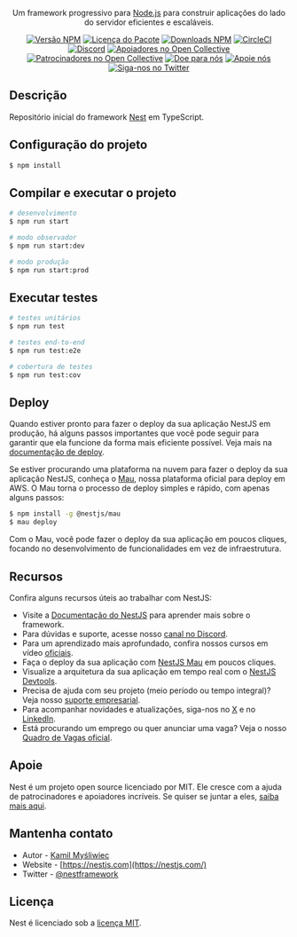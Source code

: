 
<p align="center">Um framework progressivo para <a href="http://nodejs.org" target="_blank">Node.js</a> para construir aplicações do lado do servidor eficientes e escaláveis.</p>

<p align="center">
  <a href="https://www.npmjs.com/~nestjscore" target="_blank"><img src="https://img.shields.io/npm/v/@nestjs/core.svg" alt="Versão NPM" /></a>
  <a href="https://www.npmjs.com/~nestjscore" target="_blank"><img src="https://img.shields.io/npm/l/@nestjs/core.svg" alt="Licença do Pacote" /></a>
  <a href="https://www.npmjs.com/~nestjscore" target="_blank"><img src="https://img.shields.io/npm/dm/@nestjs/common.svg" alt="Downloads NPM" /></a>
  <a href="https://circleci.com/gh/nestjs/nest" target="_blank"><img src="https://img.shields.io/circleci/build/github/nestjs/nest/master" alt="CircleCI" /></a>
  <a href="https://discord.gg/G7Qnnhy" target="_blank"><img src="https://img.shields.io/badge/discord-online-brightgreen.svg" alt="Discord"/></a>
  <a href="https://opencollective.com/nest#backer" target="_blank"><img src="https://opencollective.com/nest/backers/badge.svg" alt="Apoiadores no Open Collective" /></a>
  <a href="https://opencollective.com/nest#sponsor" target="_blank"><img src="https://opencollective.com/nest/sponsors/badge.svg" alt="Patrocinadores no Open Collective" /></a>
  <a href="https://paypal.me/kamilmysliwiec" target="_blank"><img src="https://img.shields.io/badge/Doar-PayPal-ff3f59.svg" alt="Doe para nós"/></a>
  <a href="https://opencollective.com/nest#sponsor" target="_blank"><img src="https://img.shields.io/badge/Apoie%20nós-Open%20Collective-41B883.svg" alt="Apoie nós"></a>
  <a href="https://twitter.com/nestframework" target="_blank"><img src="https://img.shields.io/twitter/follow/nestframework.svg?style=social&label=Follow" alt="Siga-nos no Twitter"></a>
</p>

## Descrição

Repositório inicial do framework [Nest](https://github.com/nestjs/nest) em TypeScript.

## Configuração do projeto

```bash
$ npm install
```

## Compilar e executar o projeto

```bash
# desenvolvimento
$ npm run start

# modo observador
$ npm run start:dev

# modo produção
$ npm run start:prod
```

## Executar testes

```bash
# testes unitários
$ npm run test

# testes end-to-end
$ npm run test:e2e

# cobertura de testes
$ npm run test:cov
```

## Deploy

Quando estiver pronto para fazer o deploy da sua aplicação NestJS em produção, há alguns passos importantes que você pode seguir para garantir que ela funcione da forma mais eficiente possível. Veja mais na [documentação de deploy](https://docs.nestjs.com/deployment).

Se estiver procurando uma plataforma na nuvem para fazer o deploy da sua aplicação NestJS, conheça o [Mau](https://mau.nestjs.com), nossa plataforma oficial para deploy em AWS. O Mau torna o processo de deploy simples e rápido, com apenas alguns passos:

```bash
$ npm install -g @nestjs/mau
$ mau deploy
```

Com o Mau, você pode fazer o deploy da sua aplicação em poucos cliques, focando no desenvolvimento de funcionalidades em vez de infraestrutura.

## Recursos

Confira alguns recursos úteis ao trabalhar com NestJS:

- Visite a [Documentação do NestJS](https://docs.nestjs.com) para aprender mais sobre o framework.
- Para dúvidas e suporte, acesse nosso [canal no Discord](https://discord.gg/G7Qnnhy).
- Para um aprendizado mais aprofundado, confira nossos cursos em vídeo [oficiais](https://courses.nestjs.com/).
- Faça o deploy da sua aplicação com [NestJS Mau](https://mau.nestjs.com) em poucos cliques.
- Visualize a arquitetura da sua aplicação em tempo real com o [NestJS Devtools](https://devtools.nestjs.com).
- Precisa de ajuda com seu projeto (meio período ou tempo integral)? Veja nosso [suporte empresarial](https://enterprise.nestjs.com).
- Para acompanhar novidades e atualizações, siga-nos no [X](https://x.com/nestframework) e no [LinkedIn](https://linkedin.com/company/nestjs).
- Está procurando um emprego ou quer anunciar uma vaga? Veja o nosso [Quadro de Vagas oficial](https://jobs.nestjs.com).

## Apoie

Nest é um projeto open source licenciado por MIT. Ele cresce com a ajuda de patrocinadores e apoiadores incríveis. Se quiser se juntar a eles, [saiba mais aqui](https://docs.nestjs.com/support).

## Mantenha contato

- Autor - [Kamil Myśliwiec](https://twitter.com/kammysliwiec)
- Website - [https://nestjs.com](https://nestjs.com/)
- Twitter - [@nestframework](https://twitter.com/nestframework)

## Licença

Nest é licenciado sob a [licença MIT](https://github.com/nestjs/nest/blob/master/LICENSE).
